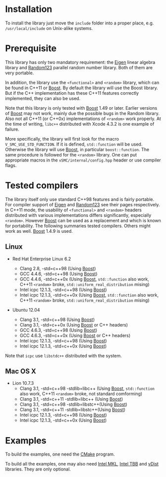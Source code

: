 [CMake]: http://www.cmake.org/
[Eigen]: http://eigen.tuxfamily.org/index.php
[Random123]: http://www.thesalmons.org/john/random123/releases/latest/docs/index.html
[Boost]: http://www.boost.org/
[MKL]: http://software.intel.com/en-us/articles/intel-mkl/
[TBB]: http://threadingbuildingblocks.org/
[vDist]: https://github.com/zhouyan/vDist


# Installation

To install the library just move the `include` folder into a proper place, e.g.
`/usr/local/include` on Unix-alike systems.

# Prerequisite 

This library has only two mandatory requirement: the [Eigen](Eigen)
linear algebra library and [Random123](Random123) parallel random number
library. Both of them are very portable.

In addition, the library use the `<functional>` and `<random>` library, which
can be found in C++11 or [Boost](Boost). By default the library will use the
Boost library. But if the C++ implementation has these C++11 features
correctly implemented, they can also be used.

Note that this library is only tested with [Boost](Boost) 1.49 or later.
Earlier versions of [Boost](Boost) may not work, mainly due the possible bugs
in the Random library. Also not all C++11 (or C++0x) implementations of
`<random>` work properly. At the time of writing, `libc++` distributed with
Xcode 4.3.2 is one example of failure.

More specifically, the library will first look for the macro
`V_SMC_USE_STD_FUNCTION`. If it is defined, `std::function` will be used.
Otherwise the library will use [Boost](Boost), in particular
`boost::function`. The same procedure is followed for the `<random>` library.
One can put appropriate macros in the `vSMC/internal/config.hpp` header or use
compiler flags.

# Tested compilers

The library itself only use standard C++98 features and is fairly portable.
For compiler support of [Eigen](Eigen) and [Random123](Random123) see their
pages respectively. In C++11 mode, the usability of `<functional>` and
`<random>` headers distributed with various implementations differs
significantly, especially `<random>`. However [Boost](Boost) can be used as a
replacement and which is known for portability. The following summaries tested
compilers. Others might work as well. [Boost](Boost) 1.4.9 is used.

## Linux

- Red Hat Enterprise Linux 6.2
  * Clang 2.8, -std=c++98 (Using [Boost](Boost))
  * GCC 4.4.6, -std=c++98 (Using [Boost](Boost))
  * GCC 4.4.6, -std=c++0x (Using [Boost](Boost), `std::function` also work,
    C++11 `<random>` broke, `std::uniform_real_distribution` mising)
  * Intel icpc 12.1.3, -std=c++98 (Using [Boost](Boost))
  * Intel icpc 12.1.3, -std=c++0x (Using [Boost](Boost), `std::function` also
    work, C++11 `<random>` broke, `std::uniform_real_distribution` mising)

- Ubuntu 12.04
  * Clang 3.1, -std=c++98 (Using [Boost](Boost))
  * Clang 3.1, -std=c++0x (Using [Boost](Boost) or C++ headers)
  * GCC 4.6.3, -std=c++98 (Using [Boost](Boost))
  * GCC 4.6.3, -std=c++0x (Using [Boost](Boost) or C++ headers)
  * Intel icpc 12.1.3, -std=c++98 (Using [Boost](Boost))
  * Intel icpc 12.1.3, -std=c++0x (Using [Boost](Boost))

Note that `icpc` use `libstdc++` distributed with the system. 

## Mac OS X

- Lion 10.7.3
  * Clang 3.1, -std=c++98 -stdlib=libc++ (Using [Boost](Boost),
    `std::function` also work, C++11 `<random>` broke, not standard comforming)
  * Clang 3.1, -std=c++11 -stdlib=libc++ (Using [Boost](Boost))
  * Clang 3.1, -std=c++98 -stdlib=libstc++(Using [Boost](Boost))
  * Clang 3.1, -std=c++11 -stdlib=libstc++(Using [Boost](Boost))
  * Intel icpc 12.1.3, -std=c++98 (Using [Boost](Boost))
  * Intel icpc 12.1.3, -std=c++0x (Using [Boost](Boost))
  

# Examples

To build the examples, one need the [CMake](Cmake) program.

To build all the examples, one may also need [Intel MKL](MKL), [Intel
TBB](TBB) and [vDist](vDist) libraries. They are only optional.
